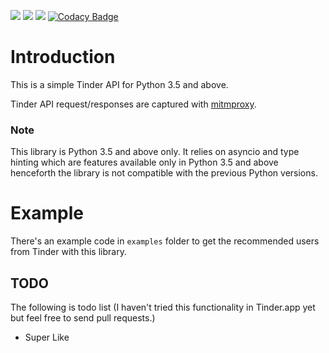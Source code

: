 ![](https://api.travis-ci.org/faruken/aio-tinder.svg) ![](https://img.shields.io/badge/python-3.5-blue.svg) ![](https://img.shields.io/codacy/grade/d8ea83742f744fe9afb7f7c9158b6154/master.svg) [![Codacy Badge](https://api.codacy.com/project/badge/Grade/d8ea83742f744fe9afb7f7c9158b6154)](https://www.codacy.com/app/alwayscocacola/aio-tinder?utm_source=github.com&amp;utm_medium=referral&amp;utm_content=faruken/aio-tinder&amp;utm_campaign=Badge_Grade)

# Introduction

This is a simple Tinder API for Python 3.5 and above.

Tinder API request/responses are captured with [mitmproxy](https://mitmproxy.org/).

### Note
This library is Python 3.5 and above only. It relies on asyncio and type hinting which are features available only in Python 3.5 and above henceforth the library is not compatible with the previous Python versions.


# Example
There's an example code in `examples` folder to get the recommended users from Tinder with this library.



## TODO

The following is todo list (I haven't tried this functionality in Tinder.app yet but feel free to send pull requests.)

- Super Like
